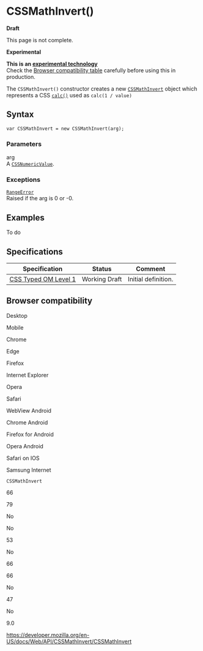 # CSSMathInvert()

**Draft**

This page is not complete.

**Experimental**

**This is an [experimental technology](https://developer.mozilla.org/en-US/docs/MDN/Guidelines/Conventions_definitions#experimental)**  
Check the [Browser compatibility table](#browser_compatibility) carefully before using this in production.

The `CSSMathInvert()` constructor creates a new [`CSSMathInvert`](../cssmathinvert) object which represents a CSS [`calc()`](<https://developer.mozilla.org/en-US/docs/Web/CSS/calc()>) used as `calc(1 / value)`

## Syntax

    var CSSMathInvert = new CSSMathInvert(arg);

### Parameters

arg  
A [`CSSNumericValue`](../cssnumericvalue).

### Exceptions

[`RangeError`](https://developer.mozilla.org/en-US/docs/Web/JavaScript/Reference/Global_Objects/RangeError)  
Raised if the arg is 0 or -0.

## Examples

To do

## Specifications

<table><thead><tr class="header"><th>Specification</th><th>Status</th><th>Comment</th></tr></thead><tbody><tr class="odd"><td><a href="https://drafts.css-houdini.org/css-typed-om-1/">CSS Typed OM Level 1</a></td><td><span class="spec-wd">Working Draft</span></td><td>Initial definition.</td></tr></tbody></table>

## Browser compatibility

Desktop

Mobile

Chrome

Edge

Firefox

Internet Explorer

Opera

Safari

WebView Android

Chrome Android

Firefox for Android

Opera Android

Safari on IOS

Samsung Internet

`CSSMathInvert`

66

79

No

No

53

No

66

66

No

47

No

9.0

<a href="https://developer.mozilla.org/en-US/docs/Web/API/CSSMathInvert/CSSMathInvert" class="_attribution-link">https://developer.mozilla.org/en-US/docs/Web/API/CSSMathInvert/CSSMathInvert</a>
